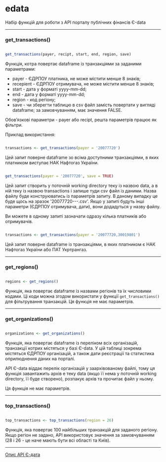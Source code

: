 # edata

Набір функцій для роботи з API порталу публічних фінансів Є-data

---

### get_transactions()

```r

get_transactions(payer, recipt, start, end, region, save)

```

Функція, котра повертає dataframe із транзакціями за заданими параметрами:

* payer - ЄДРПОУ платника, не може містити менше 8 знаків;  
* recepient - ЄДРПОУ отримувача, не може містити менше 8 знаків;   
* start - дата у форматі yyyy-mm-dd;   
* end - дата у форматі yyyy-mm-dd; 
* region - код регіону; 
* save - чи зберегти таблицю в csv файл замість повертати у вигляді dataframe; за замовчуванням, має значення FALSE.

Обов’язкові параметри - payer або recipt, решта параметрів працює як фільтри.

Приклад використання:

```r

transactions <- get_transactions(payer = '20077720')

```
Цей запит поверне dataframe зо всіма доступними транзакціями, в яких платником виступає НАК Нафтогаз України.

```r

get_transactions(payer = '20077720', save = TRUE)

```

Цей запит створить у поточній working directory теку із назвою data, а в ній теку із назвою transactions і запише туди csv файл із даними. Назва файлу буде конструюватись із параметрів запиту. В даному випадку це буде щось на зразок '20077720---.csv'. Якщо у запиті будуть інші параметри (ЄДРПОУ отримувача, дати), вони додадуться у назву файлу.

Ви можете в одному запиті зазначати одразу кілька платників або отримувачів. 

```r

transactions <- get_transactions(payer = '20077720,30019801')

```

Цей запит поверне dataframe із транзакціями, в яких платником є НАК Нафтогаз України або ПАТ Укртрангаз.

---

### get_regions()

```r

regions <- get_regions()

```

Функція, яка повертає dataframe із назвами регіонів та їх числовими кодами. Ці коди можна згодом використати у функції ```get_transactions()``` для фільтрування транзакцій. Ця функція не має параметрів.

---

### get_organizations()

```r

organizations <- get_organizations()

```

Функція, яка повертає dataframe із переліком всіх організацій, транзакції котрих містяться у базі Є-data. У цій таблиці зокрема містяться ЄДРПОУ організацій, а також дати реєстрації та статистика оприлюднення даних на порталі. 

API Є-data віддає перелік організацій у заархівованому файлі, тому ця функція завантажить архів e теку data (якщо її нема у поточній working directory, її буде створено), розпакує архів та прочитає файл у ньому.

Ця функція не має параметрів.

---

### top_transactions()

```r

top_transactions <- top_transactions(region = 26)

```

Функція, яка повертає 100 найбільших транзакцій для заданого регіону. Якщо регіон не задано, API використовує значення за замовчуванням (28 і 26 - це наче мають бути всі області та Київ).

---

[Опис API Є-дата](https://confluence.spending.gov.ua/pages/viewpage.action?pageId=5800614&src=contextnavpagetreemode)